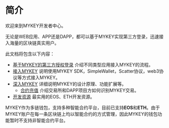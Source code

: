 # 简介

欢迎来到MYKEY开发者中心。

无论是WEB应用、APP还是DAPP，都可以基于MYKEY实现第三方登录，迅速接入海量的区块链真实用户。

此文档将包含以下内容：

* [基于MYKEY的第三方授权登录](sign-in-with-mykey/#di-san-fang-shou-quan-deng-lu-liu-cheng) 介绍不同类型应用接入MYKEY的流程。
* [接入MYKEY](integrate-with-mykey/integration-android/) 说明使用MYKEY SDK，SimpleWallet，Scatter协议，web3协议等方式接入MYKEY。
* [深入MYKEY](dive-into-mykey/mykey-on-eos.md) 详细说明MYKEY的设计原理、功能扩展等。
  * [合约充值](dive-into-mykey/contracts-deposit/) 介绍交易所和DAPP项目方如何识别MYKEY交易。
* [开发资源](development-resources/eos.md) 最实用的EOS、ETH开发资源。

MYKEY作为多链钱包，支持多种智能合约平台，目前已支持**EOS**和**ETH**。由于MYKEY账户在每一条区块链上均以智能合约的方式管理，因此MYKEY的钱包功能暂时不支持非智能合约平台。



